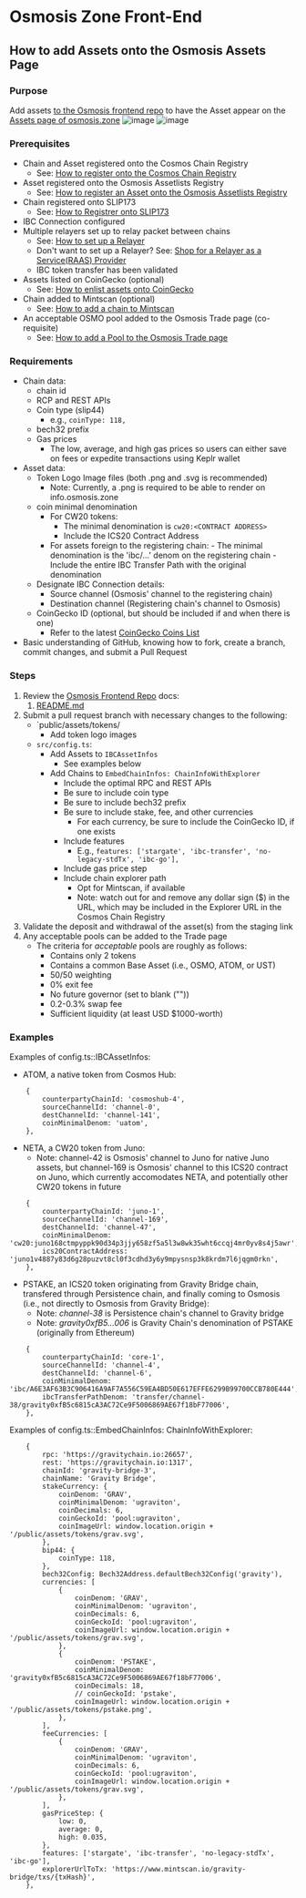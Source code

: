 # Osmosis Zone Front-End

## How to add Assets onto the Osmosis Assets Page

### Purpose

Add assets [to the Osmosis frontend repo](https://github.com/osmosis-labs/osmosis-frontend) to have the Asset appear on the [Assets page of osmosis.zone](https://app.osmosis.zone/assets) 
![image](https://user-images.githubusercontent.com/95667791/155814828-64d5f650-f0cf-4dd2-8d81-48353ef4e3cb.png)
![image](https://user-images.githubusercontent.com/95667791/155814848-99785446-c0ef-48d9-9926-20c277d17d6e.png)

### Prerequisites

- Chain and Asset registered onto the Cosmos Chain Registry
    - See: [How to register onto the Cosmos Chain Registry](...)
- Asset registered onto the Osmosis Assetlists Registry
    - See: [How to register an Asset onto the Osmosis Assetlists Registry](...)
- Chain registered onto SLIP173
    - See: [How to Registrer onto SLIP173](...)
- IBC Connection configured
- Multiple relayers set up to relay packet between chains
    - See: [How to set up a Relayer](...)
    - Don't want to set up a Relayer? See: [Shop for a Relayer as a Service(RAAS) Provider](...) 
    - IBC token transfer has been validated
- Assets listed on CoinGecko (optional)
    - See: [How to enlist assets onto CoinGecko](...)
- Chain added to Mintscan (optional)
    - See: [How to add a chain to Mintscan](...)
- An acceptable OSMO pool added to the Osmosis Trade page (co-requisite)
    - See: [How to add a Pool to the Osmosis Trade page](...)

### Requirements

- Chain data:
    - chain id
    - RCP and REST APIs
    - Coin type (slip44)
        - e.g., `coinType: 118,`
    - bech32 prefix
    - Gas prices
        - The low, average, and high gas prices so users can either save on fees or expedite transactions using Keplr wallet
- Asset data:
    - Token Logo Image files (both .png and .svg is recommended)
        - Note: Currently, a .png is required to be able to render on info.osmosis.zone
    - coin minimal denomination
        - For CW20 tokens:
            - The minimal denomination is `cw20:<CONTRACT ADDRESS>`
            - Include the ICS20 Contract Address
       - For assets foreign to the registering chain:
                - The minimal denomination is the 'ibc/...' denom on the registering chain
                - Include the entire IBC Transfer Path with the original denomination
    - Designate IBC Connection details:
        - Source channel (Osmosis' channel to the registering chain)
        - Destination channel (Registering chain's channel to Osmosis)
    - CoinGecko ID (optional, but should be included if and when there is one)
        - Refer to the latest [CoinGecko Coins List](https://api.coingecko.com/api/v3/coins/list)
- Basic understanding of GitHub, knowing how to fork, create a branch, commit changes, and submit a Pull Request

### Steps

1. Review the [Osmosis Frontend Repo](https://github.com/osmosis-labs/osmosis-frontend) docs:
    1. [README.md](https://github.com/osmosis-labs/osmosis-frontend/blob/master/README.md)
2. Submit a pull request branch with necessary changes to the following:
    - `public/assets/tokens/
        - Add token logo images
    - `src/config.ts`:
        - Add Assets to `IBCAssetInfos` 
            - See examples below
        - Add Chains to `EmbedChainInfos: ChainInfoWithExplorer`
            - Include the optimal RPC and REST APIs
            - Be sure to include coin type
            - Be sure to include bech32 prefix
            - Be sure to include stake, fee, and other currencies
                - For each currency, be sure to include the CoinGecko ID, if one exists
            - Include features
                - E.g., `features: ['stargate', 'ibc-transfer', 'no-legacy-stdTx', 'ibc-go'],`
            - Include gas price step
            - Include chain explorer path
                - Opt for Mintscan, if available
                - Note: watch out for and remove any dollar sign ($) in the URL, which may be included in the Explorer URL in the Cosmos Chain Registry
3. Validate the deposit and withdrawal of the asset(s) from the staging link
4. Any acceptable pools can be added to the Trade page
    - The criteria for *acceptable* pools are roughly as follows:
        - Contains only 2 tokens
        - Contains a common Base Asset (i.e., OSMO, ATOM, or UST)
        - 50/50 weighting
        - 0% exit fee
        - No future governor (set to blank (""))
        - 0.2-0.3% swap fee
        - Sufficient liquidity (at least USD $1000-worth) 

### Examples

Examples of config.ts::IBCAssetInfos:
-  ATOM, a native token from Cosmos Hub:
```
    {
        counterpartyChainId: 'cosmoshub-4',
        sourceChannelId: 'channel-0',
        destChannelId: 'channel-141',
        coinMinimalDenom: 'uatom',
    },
```
- NETA, a CW20 token from Juno:
    - Note: channel-42 is Osmosis' channel to Juno for native Juno assets, but channel-169 is Osmosis' channel to this ICS20 contract on Juno, which currently accomodates NETA, and potentially other CW20 tokens in future 
```
    {
        counterpartyChainId: 'juno-1',
        sourceChannelId: 'channel-169',
        destChannelId: 'channel-47',
        coinMinimalDenom: 'cw20:juno168ctmpyppk90d34p3jjy658zf5a5l3w8wk35wht6ccqj4mr0yv8s4j5awr',
        ics20ContractAddress: 'juno1v4887y83d6g28puzvt8cl0f3cdhd3y6y9mpysnsp3k8krdm7l6jqgm0rkn',
    },
```
- PSTAKE, an ICS20 token originating from Gravity Bridge chain, transfered through Persistence chain, and finally coming to Osmosis (i.e., not directly to Osmosis from Gravity Bridge):
    - Note: *channel-38* is Persistence chain's channel to Gravity bridge
    - Note: *gravity0xfB5...006* is Gravity Chain's denomination of PSTAKE (originally from Ethereum)
```
    {
        counterpartyChainId: 'core-1',
        sourceChannelId: 'channel-4',
        destChannelId: 'channel-6',
        coinMinimalDenom: 'ibc/A6E3AF63B3C906416A9AF7A556C59EA4BD50E617EFFE6299B99700CCB780E444',
        ibcTransferPathDenom: 'transfer/channel-38/gravity0xfB5c6815cA3AC72Ce9F5006869AE67f18bF77006',
    },
```

Examples of config.ts::EmbedChainInfos: ChainInfoWithExplorer:
```
	{
		rpc: 'https://gravitychain.io:26657',
		rest: 'https://gravitychain.io:1317',
		chainId: 'gravity-bridge-3',
		chainName: 'Gravity Bridge',
		stakeCurrency: {
			coinDenom: 'GRAV',
			coinMinimalDenom: 'ugraviton',
			coinDecimals: 6,
			coinGeckoId: 'pool:ugraviton',
			coinImageUrl: window.location.origin + '/public/assets/tokens/grav.svg',
		},
		bip44: {
			coinType: 118,
		},
		bech32Config: Bech32Address.defaultBech32Config('gravity'),
		currencies: [
			{
				coinDenom: 'GRAV',
				coinMinimalDenom: 'ugraviton',
				coinDecimals: 6,
				coinGeckoId: 'pool:ugraviton',
				coinImageUrl: window.location.origin + '/public/assets/tokens/grav.svg',
			},
			{
				coinDenom: 'PSTAKE',
				coinMinimalDenom: 'gravity0xfB5c6815cA3AC72Ce9F5006869AE67f18bF77006',
				coinDecimals: 18,
				// coinGeckoId: 'pstake',
				coinImageUrl: window.location.origin + '/public/assets/tokens/pstake.png',
			},
		],
		feeCurrencies: [
			{
				coinDenom: 'GRAV',
				coinMinimalDenom: 'ugraviton',
				coinDecimals: 6,
				coinGeckoId: 'pool:ugraviton',
				coinImageUrl: window.location.origin + '/public/assets/tokens/grav.svg',
			},
		],
		gasPriceStep: {
			low: 0,
			average: 0,
			high: 0.035,
		},
		features: ['stargate', 'ibc-transfer', 'no-legacy-stdTx', 'ibc-go'],
		explorerUrlToTx: 'https://www.mintscan.io/gravity-bridge/txs/{txHash}',
	},
```
